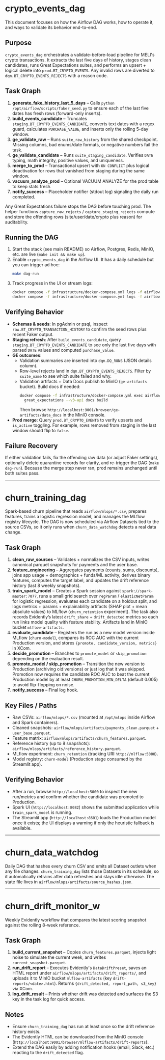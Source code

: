 # crypto_events_dag

This document focuses on how the Airflow DAG works, how to operate it, and ways to validate its behavior end-to-end.

## Purpose
`crypto_events_dag` orchestrates a validate-before-load pipeline for MELI's crypto transactions. It extracts the last five days of history, stages clean candidates, runs Great Expectations suites, and performs an upsert + logical delete into `prod.BT_CRYPTO_EVENTS`. Any invalid rows are diverted to `dqm.BT_CRYPTO_EVENTS_REJECTS` with a reason code.

## Task Graph
1. **generate_fake_history_last_5_days** – Calls `python /opt/airflow/scripts/faker_seed.py` to ensure each of the last five dates has fresh rows (forward-only inserts).
2. **build_events_candidate** – Truncates `staging.BT_CRYPTO_EVENTS_CANDIDATE`, converts text dates with a regex guard, calculates `PURCHASE_VALUE`, and inserts only the rolling 5-day window.
3. **ge_validate_raw** – Runs `suite_raw_history` from the shared checkpoint. Missing columns, bad enums/date formats, or negative numbers fail the task.
4. **ge_validate_candidate** – Runs `suite_staging_candidate`. Verifies `DATE` typing, math integrity, positive values, and uniqueness.
5. **merge_to_prod** – Transactional upsert with `ON CONFLICT` plus logical deactivation for rows that vanished from staging during the same window.
6. **vacuum_analyze_prod** – Optional VACUUM ANALYZE for the prod table to keep stats fresh.
7. **notify_success** – Placeholder notifier (stdout log) signaling the daily run completed.

Any Great Expectations failure stops the DAG before touching prod. The helper functions `capture_raw_rejects` / `capture_staging_rejects` compute and store the offending rows (site/user/date/crypto plus reason) for auditability.

## Running the DAG
1. Start the stack (see main README) so Airflow, Postgres, Redis, MinIO, etc. are live (`make init && make up`).
2. Enable `crypto_events_dag` in the Airflow UI. It has a daily schedule but you can trigger ad hoc:
   ```bash
   make dag-run
   ```
3. Track progress in the UI or stream logs:
   ```bash
   docker compose -f infrastructure/docker-compose.yml logs -f airflow-scheduler
   docker compose -f infrastructure/docker-compose.yml logs -f airflow-worker
   ```

## Verifying Behavior
- **Schemas & seeds**: In pgAdmin or psql, inspect `raw.BT_CRYPTO_TRANSACTION_HISTORY` to confirm the seed rows plus recent Faker output.
- **Staging refresh**: After `build_events_candidate`, query `staging.BT_CRYPTO_EVENTS_CANDIDATE` to see only the last five days with parsed `DATE` values and computed `purchase_value`.
- **GE outcomes**:
  - Validation summaries are inserted into `dqm.DQ_RUNS` (JSON details column).
  - Row-level rejects land in `dqm.BT_CRYPTO_EVENTS_REJECTS`. Filter by `suite_name` to see which suite failed and why.
  - Validation artifacts + Data Docs publish to MinIO (`ge-artifacts` bucket). Build docs if needed:
    ```bash
    docker compose -f infrastructure/docker-compose.yml exec airflow-webserver \
      great_expectations --v3-api docs build
    ```
    Then browse `http://localhost:9001/browser/ge-artifacts/data_docs` in the MinIO console.
- **Prod merge**: Query `prod.BT_CRYPTO_EVENTS` to verify upserts and `is_active` toggling. For example, rows removed from staging in the last window should flip to `false`.

## Failure Recovery
If either validation fails, fix the offending raw data (or adjust Faker settings), optionally delete quarantine records for clarity, and re-trigger the DAG (`make dag-run`). Because the merge step never ran, prod remains unchanged until both suites pass.

---

# churn_training_dag

Spark-based churn pipeline that reads `airflow/mlops/*.csv`, prepares features, trains a logistic regression model, and manages the MLflow registry lifecycle. The DAG is now scheduled via Airflow Datasets tied to the source CSVs, so it only runs when `churn_data_watchdog` detects a real data change.

## Task Graph
1. **clean_raw_sources** – Validates + normalizes the CSV inputs, writes canonical parquet snapshots for payments and the user base.
2. **feature_engineering** – Aggregates payments (counts, sums, discounts), joins app usage + demographics + funds/ML activity, derives binary features, computes the target label, and updates the drift reference history (last 8 weekly snapshots).
3. **train_spark_model** – Creates a Spark session against `spark://spark-master:7077`, runs a small grid search over `regParam` / `elasticNetParam` for logistic regression, evaluates each candidate on a holdout split, and logs metrics + params + explainability artifacts (SHAP plot + mean absolute values) to MLflow (`churn_retention` experiment). The task also records Evidently’s latest `drift_share` + `drift_detected` metrics so each run links model quality with feature stability. Artifacts land in MinIO bucket `mlflow-artifacts`.
4. **evaluate_candidate** – Registers the run as a new model version inside MLflow (`churn-model`), compares its ROC AUC with the current Production version, and stores `{promote, candidate_version, metrics}` in XCom.
5. **decide_promotion** – Branches to `promote_model` or `skip_promotion` depending on the evaluation result.
6. **promote_model / skip_promotion** – Transition the new version to Production (archiving old versions) or just log that it was skipped. Promotion now requires the candidate ROC AUC to beat the current Production model by at least `CHURN_PROMOTION_MIN_DELTA` (default 0.005) to avoid flip-flopping on noise.
7. **notify_success** – Final log hook.

## Key Files / Paths
- Raw CSVs: `airflow/mlops/*.csv` (mounted at `/opt/mlops` inside Airflow and Spark containers).
- Cleaned snapshots: `airflow/mlops/artifacts/payments_clean.parquet` + `user_base.parquet`.
- Feature matrix: `airflow/mlops/artifacts/churn_features.parquet`.
- Reference history (up to 8 snapshots): `airflow/mlops/artifacts/reference_history.parquet`.
- MLflow experiment: `churn_retention` (tracking URI `http://mlflow:5000`).
- Model registry: `churn-model` (Production stage consumed by the Streamlit app).

## Verifying Behavior
- After a run, browse `http://localhost:5000` to inspect the new run/metrics and confirm whether the candidate was promoted to Production.
- Spark UI (`http://localhost:8082`) shows the submitted application while `train_spark_model` is running.
- The Streamlit app (`http://localhost:8601`) loads the Production model once it exists; the UI displays a warning if only the heuristic fallback is available.

---

# churn_data_watchdog

Daily DAG that hashes every churn CSV and emits all Dataset outlets when any file changes. `churn_training_dag` lists those Datasets in its schedule, so it automatically retrains after data refreshes and stays idle otherwise. The state file lives in `airflow/mlops/artifacts/source_hashes.json`.

---

# churn_drift_monitor_w

Weekly Evidently workflow that compares the latest scoring snapshot against the rolling 8-week reference.

## Task Graph
1. **build_current_snapshot** – Copies `churn_features.parquet`, injects light noise to simulate the current week, and writes `current_snapshot.parquet`.
2. **run_drift_report** – Executes Evidently's `DataDriftPreset`, saves an HTML report under `airflow/mlops/artifacts/drift_reports/`, and uploads it to MinIO bucket `mlflow-artifacts` (key `drift-reports/<date>.html`). Returns `{drift_detected, report_path, s3_key}` via XCom.
3. **log_drift_result** – Prints whether drift was detected and surfaces the S3 key in the task log for quick access.

## Notes
- Ensure `churn_training_dag` has run at least once so the drift reference history exists.
- The Evidently HTML can be downloaded from the MinIO console (`http://localhost:9001/browser/mlflow-artifacts/drift-reports`).
- Extend the DAG easily by adding notification hooks (email, Slack, etc.) reacting to the `drift_detected` flag.

